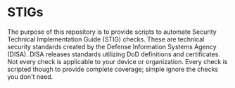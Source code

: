 # STIGs

The purpose of this repository is to provide scripts to automate Security Technical Implementation Guide (STIG) checks. These are technical security standards created by the Defense Information Systems Agency (DISA). DISA releases standards utilizing DoD definitions and certificates. Not every check is applicable to your device or organization. Every check is scripted though to provide complete coverage; simple ignore the checks you don't need. 
